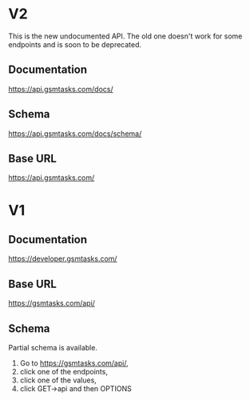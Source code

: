 # V2

This is the new undocumented API. The old one doesn't work for some endpoints and is soon to be deprecated.

## Documentation

https://api.gsmtasks.com/docs/

## Schema

https://api.gsmtasks.com/docs/schema/

## Base URL

https://api.gsmtasks.com/

# V1

## Documentation

https://developer.gsmtasks.com/

## Base URL

https://gsmtasks.com/api/

## Schema

Partial schema is available. 
1. Go to https://gsmtasks.com/api/,
2. click one of the endpoints,
3. click one of the values,
4. click GET->api and then OPTIONS
